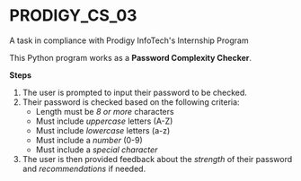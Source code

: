 # PRODIGY_CS_03
A task in compliance with Prodigy InfoTech's Internship Program

This Python program works as a **Password Complexity Checker**.

**Steps**
1. The user is prompted to input their password to be checked.
2. Their password is checked based on the following criteria:
    - Length must be _8 or more_ characters
    - Must include _uppercase_ letters (A-Z)
    - Must include _lowercase_ letters (a-z)
    - Must include a _number_ (0-9)
    - Must include a _special character_
3. The user is then provided feedback about the _strength_ of their password and _recommendations_ if needed.

